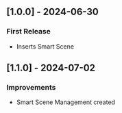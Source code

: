 ## [1.0.0] - 2024-06-30
### First Release
- Inserts Smart Scene

## [1.1.0] - 2024-07-02
### Improvements
- Smart Scene Management created